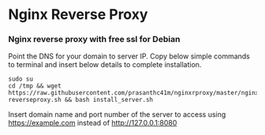 # Nginx Reverse Proxy

### Nginx reverse proxy with free ssl for Debian

Point the DNS for your domain to server IP. Copy below simple commands to terminal and insert below details to complete installation.

``` 
sudo su
cd /tmp && wget https://raw.githubusercontent.com/prasanthc41m/nginxrproxy/master/nginx-reverseproxy.sh && bash install_server.sh
```
Insert domain name and port number of the server to access using https://example.com instead of http://127.0.0.1:8080
 
